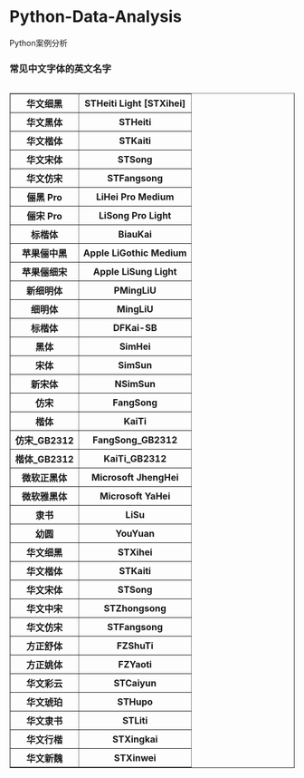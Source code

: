 # Python-Data-Analysis
Python案例分析



### 常见中文字体的英文名字
<table border="1" align="left"></th></tr>
<tr><th>华文细黑</th><th>STHeiti Light [STXihei]</th></tr></th></tr>
<tr><th>华文黑体</th><th>STHeiti</th></tr>
<tr><th>华文楷体</th><th>STKaiti</th></tr>
<tr><th>华文宋体</th><th>STSong</th></tr>
<tr><th>华文仿宋</th><th>STFangsong</th></tr>
<tr><th>俪黑 Pro</th><th>LiHei Pro Medium</th></tr>
<tr><th>俪宋 Pro</th><th>LiSong Pro Light</th></tr>
<tr><th>标楷体</th><th>BiauKai</th></tr>
<tr><th>苹果俪中黑</th><th>Apple LiGothic Medium</th></tr>
<tr><th>苹果俪细宋</th><th>Apple LiSung Light</th></tr>
<tr><th>新细明体</th><th>PMingLiU</th></tr>
<tr><th>细明体</th><th>MingLiU</th></tr>
<tr><th>标楷体</th><th>DFKai-SB</th></tr>
<tr><th>黑体</th><th>SimHei</th></tr>
<tr><th>宋体</th><th>SimSun</th></tr>
<tr><th>新宋体</th><th>NSimSun</th></tr>
<tr><th>仿宋</th><th>FangSong</th></tr>
<tr><th>楷体</th><th>KaiTi</th></tr>
<tr><th>仿宋_GB2312</th><th>FangSong_GB2312</th></tr>
<tr><th>楷体_GB2312</th><th>KaiTi_GB2312</th></tr>
<tr><th>微软正黑体</th><th>Microsoft JhengHei</th></tr>
<tr><th>微软雅黑体</th><th>Microsoft YaHei</th></tr>
<tr><th>隶书</th><th>LiSu</th></tr>
<tr><th>幼圆</th><th>YouYuan</th></tr>
<tr><th>华文细黑</th><th>STXihei</th></tr>
<tr><th>华文楷体</th><th>STKaiti</th></tr>
<tr><th>华文宋体</th><th>STSong</th></tr>
<tr><th>华文中宋</th><th>STZhongsong</th></tr>
<tr><th>华文仿宋</th><th>STFangsong</th></tr>
<tr><th>方正舒体</th><th>FZShuTi</th></tr>
<tr><th>方正姚体</th><th>FZYaoti</th></tr>
<tr><th>华文彩云</th><th>STCaiyun</th></tr>
<tr><th>华文琥珀</th><th>STHupo</th></tr>
<tr><th>华文隶书</th><th>STLiti</th></tr>
<tr><th>华文行楷</th><th>STXingkai</th></tr>
<tr><th>华文新魏</th><th>STXinwei</th></tr>
</th></tr>
</table>